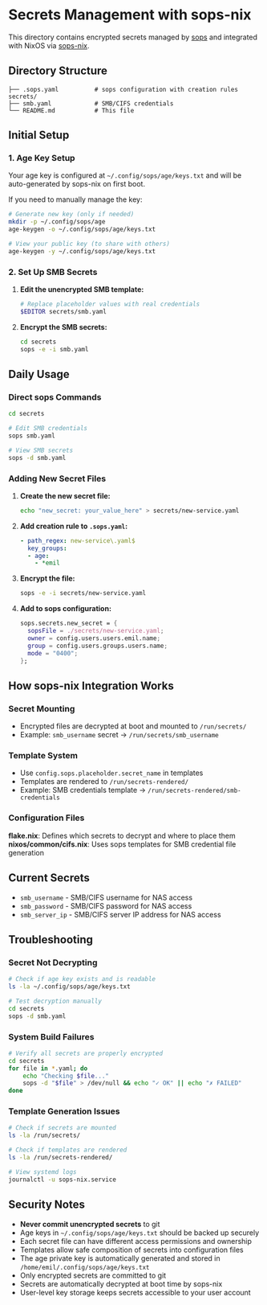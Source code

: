 # Secrets Management with sops-nix

This directory contains encrypted secrets managed by [sops](https://github.com/mozilla/sops) and integrated with NixOS via [sops-nix](https://github.com/Mic92/sops-nix).

## Directory Structure

```
├── .sops.yaml          # sops configuration with creation rules
secrets/
├── smb.yaml            # SMB/CIFS credentials
└── README.md           # This file
```

## Initial Setup

### 1. Age Key Setup

Your age key is configured at `~/.config/sops/age/keys.txt` and will be auto-generated by sops-nix on first boot.

If you need to manually manage the key:

```bash
# Generate new key (only if needed)
mkdir -p ~/.config/sops/age
age-keygen -o ~/.config/sops/age/keys.txt

# View your public key (to share with others)
age-keygen -y ~/.config/sops/age/keys.txt
```

### 2. Set Up SMB Secrets

1. **Edit the unencrypted SMB template:**

   ```bash
   # Replace placeholder values with real credentials
   $EDITOR secrets/smb.yaml
   ```

2. **Encrypt the SMB secrets:**
   ```bash
   cd secrets
   sops -e -i smb.yaml
   ```

## Daily Usage

### Direct sops Commands

```bash
cd secrets

# Edit SMB credentials
sops smb.yaml

# View SMB secrets
sops -d smb.yaml
```

### Adding New Secret Files

1. **Create the new secret file:**

   ```bash
   echo "new_secret: your_value_here" > secrets/new-service.yaml
   ```

2. **Add creation rule to `.sops.yaml`:**

   ```yaml
   - path_regex: new-service\.yaml$
     key_groups:
     - age:
       - *emil
   ```

3. **Encrypt the file:**

   ```bash
   sops -e -i secrets/new-service.yaml
   ```

4. **Add to sops configuration:**
   ```nix
   sops.secrets.new_secret = {
     sopsFile = ./secrets/new-service.yaml;
     owner = config.users.users.emil.name;
     group = config.users.groups.users.name;
     mode = "0400";
   };
   ```

## How sops-nix Integration Works

### Secret Mounting

- Encrypted files are decrypted at boot and mounted to `/run/secrets/`
- Example: `smb_username` secret → `/run/secrets/smb_username`

### Template System

- Use `config.sops.placeholder.secret_name` in templates
- Templates are rendered to `/run/secrets-rendered/`
- Example: SMB credentials template → `/run/secrets-rendered/smb-credentials`

### Configuration Files

**flake.nix**: Defines which secrets to decrypt and where to place them
**nixos/common/cifs.nix**: Uses sops templates for SMB credential file generation

## Current Secrets

- `smb_username` - SMB/CIFS username for NAS access
- `smb_password` - SMB/CIFS password for NAS access
- `smb_server_ip` - SMB/CIFS server IP address for NAS access

## Troubleshooting

### Secret Not Decrypting

```bash
# Check if age key exists and is readable
ls -la ~/.config/sops/age/keys.txt

# Test decryption manually
cd secrets
sops -d smb.yaml
```

### System Build Failures

```bash
# Verify all secrets are properly encrypted
cd secrets
for file in *.yaml; do
    echo "Checking $file..."
    sops -d "$file" > /dev/null && echo "✓ OK" || echo "✗ FAILED"
done
```

### Template Generation Issues

```bash
# Check if secrets are mounted
ls -la /run/secrets/

# Check if templates are rendered
ls -la /run/secrets-rendered/

# View systemd logs
journalctl -u sops-nix.service
```

## Security Notes

- **Never commit unencrypted secrets** to git
- Age keys in `~/.config/sops/age/keys.txt` should be backed up securely
- Each secret file can have different access permissions and ownership
- Templates allow safe composition of secrets into configuration files
- The age private key is automatically generated and stored in `/home/emil/.config/sops/age/keys.txt`
- Only encrypted secrets are committed to git
- Secrets are automatically decrypted at boot time by sops-nix
- User-level key storage keeps secrets accessible to your user account

